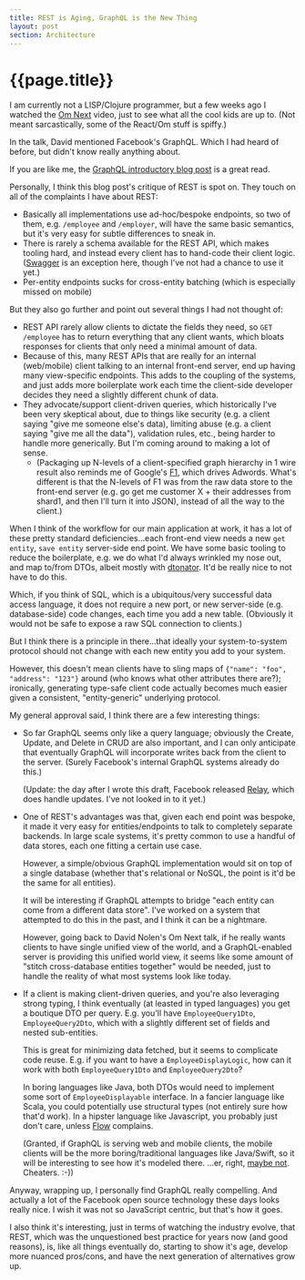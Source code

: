 ```yaml
---
title: REST is Aging, GraphQL is the New Thing
layout: post
section: Architecture
---
```


{{page.title}}
==============

I am currently not a LISP/Clojure programmer, but a few weeks ago I watched the [Om Next](https://www.youtube.com/watch?v=ByNs9TG30E8) video, just to see what all the cool kids are up to. (Not meant sarcastically, some of the React/Om stuff is spiffy.)

In the talk, David mentioned Facebook's GraphQL. Which I had heard of before, but didn't know really anything about.

If you are like me, the [GraphQL introductory blog post](http://facebook.github.io/react/blog/2015/05/01/graphql-introduction.html) is a great read.

Personally, I think this blog post's critique of REST is spot on. They touch on all of the complaints I have about REST:

* Basically all implementations use ad-hoc/bespoke endpoints, so two of them, e.g. `/employee` and `/employer`, will have the same basic semantics, but it's very easy for subtle differences to sneak in.
* There is rarely a schema available for the REST API, which makes tooling hard, and instead every client has to hand-code their client logic. ([Swagger](http://swagger.io/) is an exception here, though I've not had a chance to use it yet.)
* Per-entity endpoints sucks for cross-entity batching (which is especially missed on mobile)

But they also go further and point out several things I had not thought of:

* REST API rarely allow clients to dictate the fields they need, so `GET /employee` has to return everything that any client wants, which bloats responses for clients that only need a minimal amount of data.
* Because of this, many REST APIs that are really for an internal (web/mobile) client talking to an internal front-end server, end up having many view-specific endpoints. This adds to the coupling of the systems, and just adds more boilerplate work each time the client-side developer decides they need a slightly different chunk of data.
* They advocate/support client-driven queries, which historically I've been very skeptical about, due to things like security (e.g. a client saying "give me someone else's data), limiting abuse (e.g. a client saying "give me all the data"), validation rules, etc., being harder to handle more generically. But I'm coming around to making a lot of sense.
  * (Packaging up N-levels of a client-specified graph hierarchy in 1 wire result also reminds me of Google's [F1](http://research.google.com/pubs/pub38125.html), which drives Adwords. What's different is that the N-levels of F1 was from the raw data store to the front-end server (e.g. go get me customer X + their addresses from shard1, and then I'll turn it into JSON), instead of all the way to the client.)

When I think of the workflow for our main application at work, it has a lot of these pretty standard deficiencies...each front-end view needs a new `get entity`, `save entity` server-side end point. We have some basic tooling to reduce the boilerplate, e.g. we do what I'd always wrinkled my nose out, and map to/from DTOs, albeit mostly with [dtonator](http://www.dtonator.org). It'd be really nice to not have to do this.

Which, if you think of SQL, which is a ubiquitous/very successful data access language, it does not require a new port, or new server-side (e.g. database-side) code changes, each time you add a new table. (Obviously it would not be safe to expose a raw SQL connection to clients.)

But I think there is a principle in there...that ideally your system-to-system protocol should not change with each new entity you add to your system.

However, this doesn't mean clients have to sling maps of `{"name": "foo", "address": "123"}` around (who knows what other attributes there are?); ironically, generating type-safe client code actually becomes much easier given a consistent, "entity-generic" underlying protocol.

My general approval said, I think there are a few interesting things:

* So far GraphQL seems only like a query language; obviously the Create, Update, and Delete in CRUD are also important, and I can only anticipate that eventually GraphQL will incorporate writes back from the client to the server. (Surely Facebook's internal GraphQL systems already do this.) 

  (Update: the day after I wrote this draft, Facebook released [Relay](https://github.com/facebook/relay), which does handle updates. I've not looked in to it yet.)

* One of REST's advantages was that, given each end point was bespoke, it made it very easy for entities/endpoints to talk to completely separate backends. In large scale systems, it's pretty common to use a handful of data stores, each one fitting a certain use case.

  However, a simple/obvious GraphQL implementation would sit on top of a single database (whether that's relational or NoSQL, the point is it'd be the same for all entities).

  It will be interesting if GraphQL attempts to bridge "each entity can come from a different data store". I've worked on a system that attempted to do this in the past, and I think it can be a nightmare.

  However, going back to David Nolen's Om Next talk, if he really wants clients to have single unified view of the world, and a GraphQL-enabled server is providing this unified world view, it seems like some amount of "stitch cross-database entities together" would be needed, just to handle the reality of what most systems look like today.

* If a client is making client-driven queries, and you're also leveraging strong typing, I think eventually (at leasted in typed languages) you get a boutique DTO per query. E.g. you'll have `EmployeeQuery1Dto`, `EmployeeQuery2Dto`, which with a slightly different set of fields and nested sub-entities.

  This is great for minimizing data fetched, but it seems to complicate code reuse. E.g. if you want to have a `EmployeeDisplayLogic`, how can it work with both `EmployeeQuery1Dto` and `EmployeeQuery2Dto`?

  In boring languages like Java, both DTOs would need to implement some sort of `EmployeeDisplayable` interface. In a fancier language like Scala, you could potentially use structural types (not entirely sure how that'd work). In a hipster language like Javascript, you probably just don't care, unless [Flow](http://flowtype.org/) complains.

  (Granted, if GraphQL is serving web and mobile clients, the mobile clients will be the more boring/traditional languages like Java/Swift, so it will be interesting to see how it's modeled there. ...er, right, [maybe not](https://facebook.github.io/react-native/). Cheaters. :-))

Anyway, wrapping up, I personally find GraphQL really compelling. And actually a lot of the Facebook open source technology these days looks really nice. I wish it was not so JavaScript centric, but that's how it goes. 

I also think it's interesting, just in terms of watching the industry evolve, that REST, which was the unquestioned best practice for years now (and good reasons), is, like all things eventually do, starting to show it's age, develop more nuanced pros/cons, and have the next generation of alternatives grow up.


